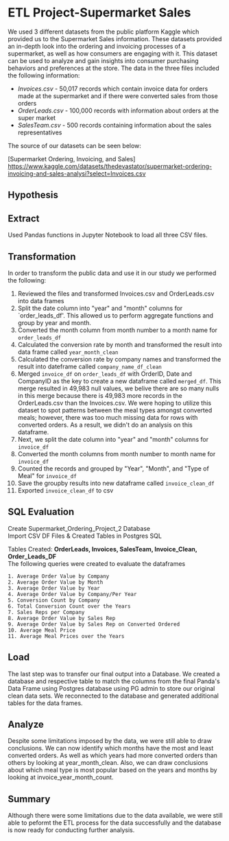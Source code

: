 # ETL Project-Supermarket Sales

We used 3 different datasets from the public platform Kaggle which provided us to the Supermarket Sales information. These datasets provided an in-depth look into the ordering and invoicing processes of a supermarket, as well as how consumers are engaging with it. This dataset can be used to analyze and gain insights into consumer purchasing behaviors and preferences at the store.  The data in the three files included the following information:

* *Invoices.csv* - 50,017 records which contain invoice data for orders made at the supermarket and if there were converted sales from those orders
* *OrderLeads.csv* - 100,000 records with information about orders at the super market
* *SalesTeam.csv* - 500 records containing information about the sales representatives 

The source of our datasets can be seen below:

[Supermarket Ordering, Invoicing, and Sales] https://www.kaggle.com/datasets/thedevastator/supermarket-ordering-invoicing-and-sales-analysi?select=Invoices.csv 

## Hypothesis



## Extract

Used Pandas functions in Jupyter Notebook to load all three CSV files.

## Transformation
In order to transform the public data and use it in our study we performed the following:

1. Reviewed the files and transformed Invoices.csv and OrderLeads.csv into data frames
2. Split the date column into "year" and "month" columns for `order_leads_df'. This allowed us to perform aggregate functions and group by year and month.
3. Converted the month column from month number to a month name for `order_leads_df`
4. Calculated the conversion rate by month and transformed the result into data frame called `year_month_clean`
5. Calculated the conversion rate by company names and transformed the result into dateframe called `company_name_df_clean`
6. Merged `invoice_df` on `order_leads_df` with OrderID, Date and CompanyID as the key to create a new dataframe called `merged_df`.  This merge resulted in 49,983 null values, we belive there are so many nulls in this merge because there is 49,983 more records in the OrderLeads.csv than the Invoices.csv. We were hoping to utilize this dataset to spot patterns between the meal types amongst converted meals; however, there was too much missing data for rows with converted orders. As a result, we didn't do an analysis on this dataframe. 
7. Next, we split the date column into "year" and "month" columns for `invoice_df`
8. Converted the month columns from month number to month name for `invoice_df`
9. Counted the records and grouped by "Year", "Month", and "Type of Meal" for `invoice_df`
10. Save the groupby results into new dataframe called `invoice_clean_df`
11. Exported `invoice_clean_df` to csv

## SQL Evaluation 
Create Supermarket_Ordering_Project_2 Database <br />
Import CSV DF Files & Created Tables in Postgres SQL <br />

Tables Created:  __OrderLeads, Invoices, SalesTeam, Invoice_Clean, Order_Leads_DF__ <br />
The following queries were created to evaluate the dataframes <br />

    1. Average Order Value by Company 
    2. Average Order Value by Month  
    3. Average Order Value by Year
    4. Average Order Value by Company/Per Year 
    5. Conversion Count by Company 
    6. Total Conversion Count over the Years 
    7. Sales Reps per Company 
    8. Average Order Value by Sales Rep 
    9. Average Order Value by Sales Rep on Converted Ordered 
    10. Average Meal Price 
    11. Average Meal Prices over the Years
    
## Load
The last step was to transfer our final output into a Database. We created a database and respective table to match the columns from the final Panda's Data Frame using Postgres database using PG admin to store our original clean data sets. We reconnected to the database and generated additional tables for the data frames.

## Analyze
Despite some limitations imposed by the data, we were still able to draw conclusions. We can now identify which months have the most and least converted orders. As well as which years had more converted orders than others by looking at year_month_clean.  Also, we can draw conclusions about which meal type is most popular based on the years and months by looking at invoice_year_month_count. 

## Summary
Although there were some limitations due to the data available, we were still able to peformt the ETL process for the data successfully and the database is now ready for conducting further analysis.
